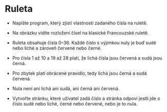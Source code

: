 # Ruleta

- Napište program, který zjistí vlastnosti zadaného čísla na ruletě.
- Na obrázku vidíte rozložení čísel na klasické Francouzské ruletě.
- Ruleta obsahuje čísla 0–36. Každé číslo s výjimkou nuly je buď sudé nebo liché a zároveň červené nebo černé.
- Pro čísla 1 až 10 a 19 až 28 platí, že lichá čísla jsou červená a sudá jsou černá.
- Pro zbytek platí obrácené pravidlo, tedy lichá jsou černá a sudá červená.
- Nula není ani lichá ani sudá, ani černá ani červená.

- Vytvořte stránku, které uživatel zadá číslo a stránka odpoví jestli jde o číslo sudé nebo liché, černé nebo červené, nebo je to nula.
